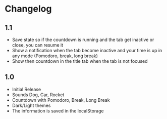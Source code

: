 # Changelog

## 1.1
- Save state so if the countdown is running and the tab get inactive or close, you can resume it
- Show a notification when the tab become inactive and your time is up in any mode (Pomodoro, break, long break)
- Show then countdown in the title tab when the tab is not focused

## 1.0
- Initial Release
- Sounds Dog, Car, Rocket
- Countdown with Pomodoro, Break, Long Break
- Dark/Light themes
- The information is saved in the localStorage